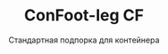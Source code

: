 ---
title: "ConFoot-leg CF"
subtitle: "Стандартная подпорка для контейнера"
mainImage: "/images/products/confoot-leg-cf-main.jpg"
gallery:
  - "/images/products/confoot-leg-cf-1.jpg"
  - "/images/products/confoot-leg-cf-2.jpg"
  - "/images/products/confoot-leg-cf-3.jpg"
shortDescription: "ConFoot-leg CF — это наша стандартная модель подпорки для контейнера, которая сокращает время, необходимое для перемещения и разгрузки контейнеров, позволяя оставлять контейнеры в ожидании разгрузки, чтобы водителям не приходилось ждать."
technicalDescription: "Модель CF позволяет использовать контейнеры в качестве дополнительного хранилища, оставаясь при этом готовыми к перемещению в любое время — достаточно подвести трейлер под контейнер, и путь продолжается."
videoID: "C2KwnEb-npU"
specifications:
  - name: "Вес"
    value: "24 кг за подпорку"
  - name: "Грузоподъемность"
    value: "34 тонны"
  - name: "Диапазон регулировки"
    value: "1,043 мм до 1,448 мм"
  - name: "Материал"
    value: "Высококачественная сталь"
price: "3.500 EUR"
priceVAT: "4.235 EUR"
pricingNotes: "Доступны оптовые скидки. Свяжитесь с нами для получения подробной информации."
buyLink: "/contact"
howToUse: |
  1. Разместите подпорку CF у крепежного элемента на углу контейнера
  2. Активируйте механизм блокировки
  3. При необходимости отрегулируйте высоту в пределах от 1,043 мм до 1,448 мм
  4. Повторите для всех необходимых углов
  5. Опустите трейлер и отъедьте, оставив контейнер на подпорках
benefits:
  - title: "Экономия времени"
    description: "Сокращает время, необходимое для перемещения и разгрузки контейнеров, так как контейнеры могут ожидать разгрузки"
  - title: "Эффективность водителя"
    description: "Водителям не нужно ждать во время разгрузки, что позволяет им выполнять другие задачи"
  - title: "Дополнительное хранилище"
    description: "Контейнеры могут использоваться в качестве дополнительного складского пространства, когда они не находятся в перевозке"
  - title: "Готовность к перемещению"
    description: "Контейнеры всегда готовы к перемещению — достаточно подвести трейлер под контейнер, чтобы продолжить путь"
  - title: "Универсальное применение"
    description: "Подходит для общего использования, хранения, танкеров и различных отраслей"
  - title: "Оптимизация затрат"
    description: "Сокращает затраты и экономит время за счет упрощения операций по транспортировке и хранению"
articleContent: |
  ## Что такое ConFoot-leg CF?

  ConFoot-leg CF — стандартная модель подпорки для контейнера, разработанная для оптимизации процессов транспортировки, хранения и логистики. Это универсальное решение сокращает время, необходимое для перемещения и разгрузки контейнеров, позволяя оставлять их в ожидании разгрузки, чтобы водителям не приходилось ждать. Модель CF превращает грузовые контейнеры в гибкие складские единицы, которые готовы к перевозке в любой момент.

  ## Основные преимущества для транспорта и логистики

  ConFoot-leg CF предоставляет значительные операционные преимущества для бизнеса, связанного с транспортировкой контейнеров и логистикой. Благодаря возможности оставлять контейнеры на подпорках в ожидании разгрузки, вы можете оптимизировать время водителей и использование парка. Водители могут оставить контейнер и сразу перейти к следующему заказу, исключая дорогостоящее ожидание во время погрузочно-разгрузочных работ.

  Кроме того, контейнеры, оснащенные подпорками CF, могут служить дополнительным складским пространством, когда они не находятся в перевозке. Они остаются готовыми к перемещению в любое время — достаточно подвести трейлер под контейнер, и путь продолжается. Эта универсальность делает модель CF идеальным выбором для предприятий, стремящихся повысить эффективность логистических процессов и увеличить складские возможности.

  ## Как это работает

  ConFoot-leg CF надежно крепится к угловым креплениям контейнера, обеспечивая стабильную опору во время погрузки, разгрузки или хранения. Подпорки имеют диапазон регулировки от 1,043 мм до 1,448 мм, что позволяет адаптировать их в различных операционных условиях. Каждая подпорка весит 24 кг, что делает их удобными в обращении, при этом система обеспечивает грузоподъемность до 34 тонн.

  Процесс установки прост:
  1. Разместите подпорки CF у угловых креплений контейнера
  2. Закрепите подпорки, активировав механизм блокировки
  3. Отрегулируйте высоту по вашим требованиям
  4. Опустите трейлер и отъедьте, оставив контейнер надежно поддержанным подпорками

  Когда требуется переместить контейнер, достаточно подвести трейлер снова, закрепить контейнер на трейлере, снять подпорки и продолжить путь.

  ## Применение ConFoot-leg CF

  ### Транспортные компании
  Транспортные компании получают значительную выгоду от оптимизации использования автопарка благодаря возможности оставлять контейнеры на подпорках. Водители могут оставить контейнер у клиента и сразу перейти к следующему заказу, не тратя время на ожидание при погрузке или разгрузке. Это может значительно повысить продуктивность существующих трейлерных парков и снизить операционные затраты.

  ### Складирование и распределение
  Для операций по складированию и распределению модель CF предоставляет ценную гибкость в управлении потоками контейнеров. Контейнеры можно размещать в временных зонах хранения на подпорках, что создает дополнительную емкость в периоды пиковых нагрузок. Такой подход снижает загруженность погрузочных доков и позволяет более эффективно планировать операции погрузки и разгрузки.

  ### Производственные предприятия
  Производственные предприятия могут использовать контейнеры, оснащенные подпорками CF, в качестве гибкого дополнительного хранилища для сырья или готовой продукции. Размещая контейнеры вблизи производственных зон, материалы становятся легко доступными, что снижает затраты на обработку и повышает эффективность производства.

  ### Розничная торговля
  Розничные предприятия могут применять подпорки CF для сезонных складских решений, размещая контейнеры в стратегически важных точках для оптимизации управления запасами в периоды пиковых продаж. Такой подход предоставляет экономичное расширение складских возможностей без необходимости постоянного строительства новых объектов.

  ## Технические характеристики

  - **Грузоподъемность**: 34 тонны
  - **Вес**: 24 кг за подпорку
  - **Диапазон регулировки**: 1,043 мм до 1,448 мм
  - **Материал**: Высококачественная сталь с долговечной отделкой
  - **Совместимость**: Стандартные угловые крепления для грузовых контейнеров

  ConFoot-leg CF представляет собой практичное решение для оптимизации процессов транспортировки и хранения, предлагая бизнесу эффективный способ сэкономить затраты и время. Возможность оставлять контейнеры в ожидании разгрузки и использовать их в качестве дополнительного складского пространства позволяет достигать высокой эффективности и гибкости в операциях с контейнерами.
---